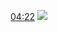 
[04:22](https://youtu.be/9ELqSWucVYo?t=262)
![](https://storage.googleapis.com/askify-screenshot/i7CzBVsDvmTjmt53ifMiWk2zi7y1/extension_screenshots/screenshot_default_1b917fa8-8b80-41d9-ae40-6bafa874ad22.jpeg)
